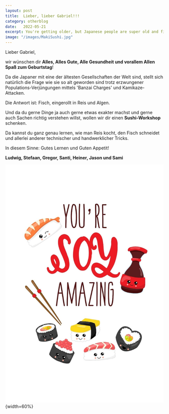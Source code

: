 ```yaml
---
layout: post
title:  Lieber, lieber Gabriel!!!
category: otherblog
date:   2022-05-21
excerpt: You're getting older, but Japanese people are super old and fit ... maybe due to Sushi?
image: "/images/MakiSushi.jpg"
---
```


Lieber Gabriel,

wir wünschen dir **Alles, Alles Gute, Alle Gesundheit und vorallem Allen Spaß zum Geburtstag**!

Da die Japaner mit eine der ältesten Gesellschaften der Welt sind, stellt sich natürlich die Frage wie sie so alt geworden sind trotz erzwungener Populations-Verjüngungen mittels 'Banzai Charges' und Kamikaze-Attacken.

Die Antwort ist: Fisch, eingerollt in Reis und Algen.

Und da du gerne Dinge ja auch gerne etwas exakter machst und gerne auch Sachen richtig verstehen willst, wollen wir dir einen **Sushi-Workshop** schenken.

Da kannst du ganz genau lernen, wie man Reis kocht, den Fisch schneidet und allerlei anderer technischer und handwerklicher Tricks.

In diesem Sinne: Gutes Lernen und Guten Appetit!

**Ludwig, Stefaan, Gregor, Santi, Heiner, Jason und Sami**

![alt text](/images/Unknown2.jpg){width=60%}